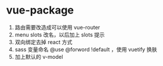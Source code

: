 # vue-package

1. 路由需要改造成可以使用 vue-router
2. menu slots 改名，以后加上 slots 提示
3. 双向绑定去掉 react 方式
4. sass 变量命名 @use @forword !default ，使用 vuetify 换肤
5. 加上默认的 v-model

